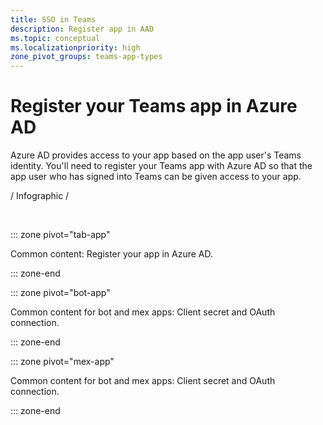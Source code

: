 ```yaml
---
title: SSO in Teams
description: Register app in AAD
ms.topic: conceptual
ms.localizationpriority: high
zone_pivot_groups: teams-app-types
---
```

# Register your Teams app in Azure AD

Azure AD provides access to your app based on the app user's Teams identity. You'll need to register your Teams app with Azure AD so that the app user who has signed into Teams can be given access to your app.

/ Infographic /

<br>

::: zone pivot="tab-app"

Common content: Register your app in Azure AD.

::: zone-end

::: zone pivot="bot-app"

Common content for bot and mex apps: Client secret and OAuth connection.

::: zone-end

::: zone pivot="mex-app"

Common content for bot and mex apps: Client secret and OAuth connection.

::: zone-end
